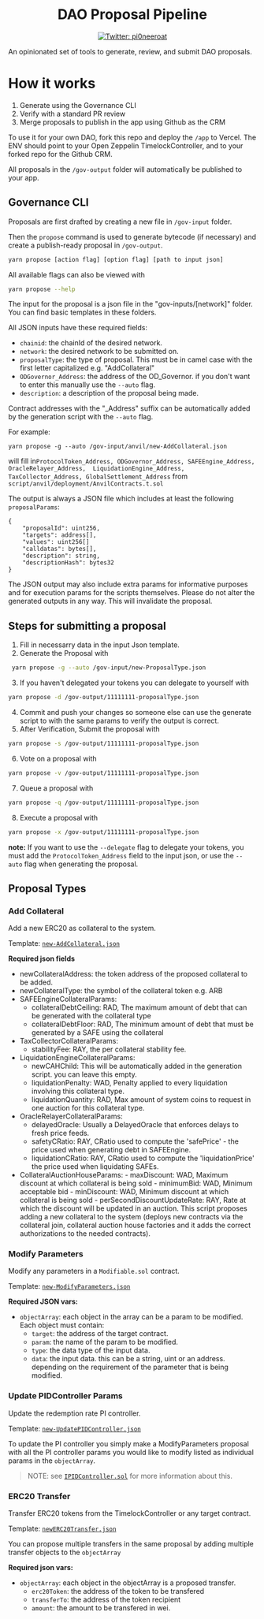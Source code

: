 <h1 align="center">
  DAO Proposal Pipeline
</h1>

<p align="center">
  <a href="https://twitter.com/pi0neerpat" target="_blank">
    <img alt="Twitter: pi0neeroat" src="https://img.shields.io/twitter/follow/pi0neerpat.svg?style=social" />
  </a>
</p>

An opinionated set of tools to generate, review, and submit DAO proposals.

# How it works

1. Generate using the Governance CLI 
2. Verify with a standard PR review
3. Merge proposals to publish in the app using Github as the CRM

To use it for your own DAO, fork this repo and deploy the `/app` to Vercel. The ENV should point to your Open Zeppelin TimelockController, and to your forked repo for the Github CRM.

All proposals in the `/gov-output` folder will automatically be published to your app.

## Governance CLI

Proposals are first drafted by creating a new file in `/gov-input` folder. 

Then the `propose` command is used to generate bytecode (if necessary) and create a publish-ready proposal in `/gov-output`.  

```bash
yarn propose [action flag] [option flag] [path to input json]
```

All available flags can also be viewed with

```bash
yarn propose --help
```

The input for the proposal is a json file in the "gov-inputs/[network]" folder. You can find basic templates in these folders.

All JSON inputs have these required fields:

- `chainid`: the chainId of the desired network.
- `network`: the desired network to be submitted on.
- `proposalType`: the type of proposal. This must be in camel case with the first letter capitalized e.g. "AddCollateral"
- `ODGovernor_Address`: the address of the OD_Governor. if you don't want to enter this manually use the `--auto` flag.
- `description`: a description of the proposal being made.

Contract addresses with the "\_Address" suffix can be automatically added by the generation script with the `--auto` flag.

For example:

```
yarn propose -g --auto /gov-input/anvil/new-AddCollateral.json
```

will fill in`ProtocolToken_Address, ODGovernor_Address, SAFEEngine_Address, OracleRelayer_Address,  LiquidationEngine_Address, TaxCollector_Address, GlobalSettlement_Address` from `script/anvil/deployment/AnvilContracts.t.sol`

The output is always a JSON file which includes at least the following `proposalParams`:

```
{
    "proposalId": uint256,
    "targets": address[],
    "values": uint256[]
    "calldatas": bytes[],
    "description": string,
    "descriptionHash": bytes32
}
```

The JSON output may also include extra params for informative purposes and for execution params for the scripts themselves. Please do not alter the generated outputs in any way. This will invalidate the proposal.

## Steps for submitting a proposal

1. Fill in necessarry data in the input Json template.
2. Generate the Proposal with

```bash
 yarn propose -g --auto /gov-input/new-ProposalType.json
```

3. If you haven't delegated your tokens you can delegate to yourself with

```bash
yarn propose -d /gov-output/11111111-proposalType.json
```

4. Commit and push your changes so someone else can use the generate script to with the same params to verify the output is correct.
5. After Verification, Submit the proposal with

```bash
yarn propose -s /gov-output/11111111-proposalType.json
```

6. Vote on a proposal with

```bash
yarn propose -v /gov-output/11111111-proposalType.json
```

7. Queue a proposal with

```bash
yarn propose -q /gov-output/11111111-proposalType.json
```

8. Execute a proposal with

```bash
yarn propose -x /gov-output/11111111-proposalType.json
```

**note:**
If you want to use the `--delegate` flag to delegate your tokens, you must add the `ProtocolToken_Address` field to the input json, or use the `--auto` flag when generating the proposal.

## Proposal Types

### Add Collateral

Add a new ERC20 as collateral to the system.

Template: [`new-AddCollateral.json`](gov-input/anvil/new-AddCollateral.json)

**Required json fields**

- newCollateralAddress: the token address of the proposed collateral to be added.
- newCollateralType: the symbol of the collateral token e.g. ARB
- SAFEEngineCollateralParams:
  - collateralDebtCeiling: RAD, The maximum amount of debt that can be generated with the collateral type
  - collateralDebtFloor: RAD, The minimum amount of debt that must be generated by a SAFE using the collateral
- TaxCollectorCollateralParams:
  - stabilityFee: RAY, the per collateral stability fee.
- LiquidationEngineCollateralParams:
  - newCAHChild: This will be automatically added in the generation script. you can leave this empty.
  - liquidationPenalty: WAD, Penalty applied to every liquidation involving this collateral type.
  - liquidationQuantity: RAD, Max amount of system coins to request in one auction for this collateral type.
- OracleRelayerCollateralParams:
  - delayedOracle: Usually a DelayedOracle that enforces delays to fresh price feeds.
  - safetyCRatio: RAY, CRatio used to compute the 'safePrice' - the price used when generating debt in SAFEEngine.
  - liquidationCRatio: RAY, CRatio used to compute the 'liquidationPrice' the price used when liquidating SAFEs.
- CollateralAuctionHouseParams: - maxDiscount: WAD, Maximum discount at which collateral is being sold - minimumBid: WAD, Minimum acceptable bid - minDiscount: WAD, Minimum discount at which collateral is being sold - perSecondDiscountUpdateRate: RAY, Rate at which the discount will be updated in an auction.
  This script proposes adding a new collateral to the system (deploys new contracts via the collateral join, collateral auction house factories and it adds the correct authorizations to the needed contracts).

### Modify Parameters

Modify any parameters in a `Modifiable.sol` contract.

Template: [`new-ModifyParameters.json`](gov-input/anvil/new-ModifyParameters.json)

**Required JSON vars:**

- `objectArray`: each object in the array can be a param to be modified. Each object must contain:
  - `target`: the address of the target contract.
  - `param`: the name of the param to be modified.
  - `type`: the data type of the input data.
  - `data`: the input data. this can be a string, uint or an address. depending on the requirement of the parameter that is being modified.

### Update PIDController Params

Update the redemption rate PI controller.

Template: [`new-UpdatePIDController.json`](gov-input/anvil/new-UpdatePIDController.json)

To update the PI controller you simply make a ModifyParameters proposal with all the PI controller params you would like to modify listed as individual params in the `objectArray`.

> NOTE: see [`IPIDController.sol`](src/interfaces/IPIDController.sol) for more information about this.

### ERC20 Transfer

Transfer ERC20 tokens from the TimelockController or any target contract.

Template: [`newERC20Transfer.json`](gov-input/anvil/newERC20Transfer.json)

You can propose multiple transfers in the same proposal by adding multiple transfer objects to the `objectArray`

**Required json vars:**

- `objectArray`: each object in the objectArray is a proposed transfer.
  - `erc20Token`: the address of the token to be transfered
  - `transferTo`: the address of the token recipient
  - `amount`: the amount to be transfered in wei.

